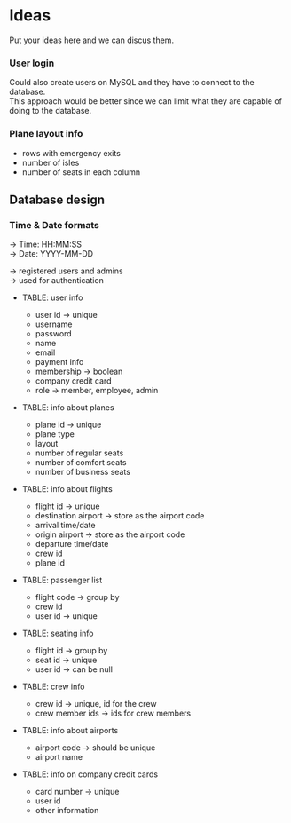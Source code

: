 
# Ideas
Put your ideas here and we can discus them.



### User login
Could also create users on MySQL and they have to connect to the database.  
This approach would be better since we can limit what they are capable of doing to the database.

  
### Plane layout info  
- rows with emergency exits
- number of isles
- number of seats in each column


## Database design
### Time & Date formats  
-> Time: HH:MM:SS  
-> Date: YYYY-MM-DD


-> registered users and admins  
-> used for authentication
- TABLE: user info
    - user id -> unique
    - username
    - password
    - name
    - email
    - payment info
    - membership -> boolean
    - company credit card
    - role -> member, employee, admin

- TABLE: info about planes
    - plane id -> unique
    - plane type
    - layout
    - number of regular seats
    - number of comfort seats
    - number of business seats  

- TABLE: info about flights
    - flight id -> unique
    - destination airport -> store as the airport code
    - arrival time/date
    - origin airport -> store as the airport code
    - departure time/date
    - crew id
    - plane id

- TABLE: passenger list
    - flight code -> group by
    - crew id
    - user id -> unique

- TABLE: seating info
    - flight id -> group by
    - seat id -> unique
    - user id -> can be null

- TABLE: crew info
    - crew id -> unique, id for the crew
    - crew member ids -> ids for crew members

- TABLE: info about airports
    - airport code -> should be unique
    - airport name
    
- TABLE: info on company credit cards
    - card number -> unique
    - user id
    - other information
